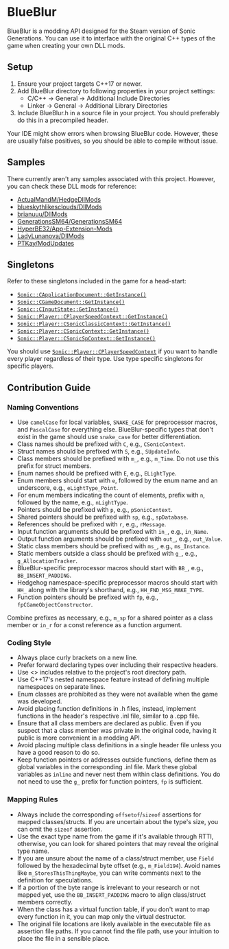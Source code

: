 # BlueBlur

BlueBlur is a modding API designed for the Steam version of Sonic Generations. You can use it to interface with the original C++ types of the game when creating your own DLL mods.

## Setup

1. Ensure your project targets C++17 or newer.
2. Add BlueBlur directory to following properties in your project settings:
    * C/C++ -> General -> Additional Include Directories
    * Linker -> General -> Additional Library Directories
3. Include BlueBlur.h in a source file in your project. You should preferably do this in a precompiled header.

Your IDE might show errors when browsing BlueBlur code. However, these are usually false positives, so you should be able to compile without issue.

## Samples

There currently aren't any samples associated with this project. However, you can check these DLL mods for reference:

* [ActualMandM/HedgeDllMods](https://github.com/ActualMandM/HedgeDllMods)
* [blueskythlikesclouds/DllMods](https://github.com/blueskythlikesclouds/DllMods)
* [brianuuu/DllMods](https://github.com/brianuuu/DllMods)
* [GenerationsSM64/GenerationsSM64](https://github.com/GenerationsSM64/GenerationsSM64)
* [HyperBE32/App-Extension-Mods](https://github.com/HyperBE32/App-Extension-Mods)
* [LadyLunanova/DllMods](https://github.com/LadyLunanova/DllMods)
* [PTKay/ModUpdates](https://github.com/PTKay/ModUpdates)

## Singletons

Refer to these singletons included in the game for a head-start:

* [`Sonic::CApplicationDocument::GetInstance()`](https://github.com/blueskythlikesclouds/BlueBlur/blob/master/Sonic/System/ApplicationDocument.h)
* [`Sonic::CGameDocument::GetInstance()`](https://github.com/blueskythlikesclouds/BlueBlur/blob/master/Sonic/System/GameDocument.h)
* [`Sonic::CInputState::GetInstance()`](https://github.com/blueskythlikesclouds/BlueBlur/blob/master/Sonic/System/InputState.h)
* [`Sonic::Player::CPlayerSpeedContext::GetInstance()`](https://github.com/blueskythlikesclouds/BlueBlur/blob/master/Sonic/Player/Character/Speed/PlayerSpeedContext.h)
* [`Sonic::Player::CSonicClassicContext::GetInstance()`](https://github.com/blueskythlikesclouds/BlueBlur/blob/master/Sonic/Player/Character/SonicClassic/SonicClassicContext.h)
* [`Sonic::Player::CSonicContext::GetInstance()`](https://github.com/blueskythlikesclouds/BlueBlur/blob/master/Sonic/Player/Character/Sonic/SonicContext.h)
* [`Sonic::Player::CSonicSpContext::GetInstance()`](https://github.com/blueskythlikesclouds/BlueBlur/blob/master/Sonic/Player/Character/SonicSp/SonicSpContext.h)

You should use [`Sonic::Player::CPlayerSpeedContext`](https://github.com/blueskythlikesclouds/BlueBlur/blob/master/Sonic/Player/Character/Speed/PlayerSpeedContext.h) if you want to handle every player regardless of their type. Use type specific singletons for specific players. 

## Contribution Guide

### Naming Conventions

- Use `camelCase` for local variables, `SNAKE_CASE` for preprocessor macros, and `PascalCase` for everything else. BlueBlur-specific types that don't exist in the game should use `snake_case` for better differentiation.
- Class names should be prefixed with `C`, e.g., `CSonicContext`.
- Struct names should be prefixed with `S`, e.g., `SUpdateInfo`.
- Class members should be prefixed with `m_`, e.g., `m_Time`. Do not use this prefix for struct members.
- Enum names should be prefixed with `E`, e.g., `ELightType`.
- Enum members should start with `e`, followed by the enum name and an underscore, e.g., `eLightType_Point`.
- For enum members indicating the count of elements, prefix with `n`, followed by the name, e.g., `nLightType`.
- Pointers should be prefixed with `p`, e.g., `pSonicContext`.
- Shared pointers should be prefixed with `sp`, e.g., `spDatabase`.
- References should be prefixed with `r`, e.g., `rMessage`.
- Input function arguments should be prefixed with `in_`, e.g., `in_Name`.
- Output function arguments should be prefixed with `out_`, e.g., `out_Value`.
- Static class members should be prefixed with `ms_`, e.g., `ms_Instance`.
- Static members outside a class should be prefixed with `g_`, e.g., `g_AllocationTracker`.
- BlueBlur-specific preprocessor macros should start with `BB_`, e.g., `BB_INSERT_PADDING`.
- Hedgehog namespace-specific preprocessor macros should start with `HH_` along with the library's shorthand, e.g., `HH_FND_MSG_MAKE_TYPE`.
- Function pointers should be prefixed with `fp`, e.g., `fpCGameObjectConstructor`.

Combine prefixes as necessary, e.g., `m_sp` for a shared pointer as a class member or `in_r` for a const reference as a function argument.

### Coding Style

- Always place curly brackets on a new line.
- Prefer forward declaring types over including their respective headers.
- Use <> includes relative to the project's root directory path.
- Use C++17's nested namespace feature instead of defining multiple namespaces on separate lines.
- Enum classes are prohibited as they were not available when the game was developed.
- Avoid placing function definitions in .h files, instead, implement functions in the header's respective .inl file, similar to a .cpp file.
- Ensure that all class members are declared as public. Even if you suspect that a class member was private in the original code, having it public is more convenient in a modding API.
- Avoid placing multiple class definitions in a single header file unless you have a good reason to do so.
- Keep function pointers or addresses outside functions, define them as global variables in the corresponding .inl file. Mark these global variables as `inline` and never nest them within class definitions. You do not need to use the `g_` prefix for function pointers, `fp` is sufficient.

### Mapping Rules

- Always include the corresponding `offsetof`/`sizeof` assertions for mapped classes/structs. If you are uncertain about the type's size, you can omit the `sizeof` assertion.
- Use the exact type name from the game if it's available through RTTI, otherwise, you can look for shared pointers that may reveal the original type name.
- If you are unsure about the name of a class/struct member, use `Field` followed by the hexadecimal byte offset (e.g., `m_Field194`). Avoid names like `m_StoresThisThingMaybe`, you can write comments next to the definition for speculations.
- If a portion of the byte range is irrelevant to your research or not mapped yet, use the `BB_INSERT_PADDING` macro to align class/struct members correctly.
- When the class has a virtual function table, if you don't want to map every function in it, you can map only the virtual destructor.
- The original file locations are likely available in the executable file as assertion file paths. If you cannot find the file path, use your intuition to place the file in a sensible place.